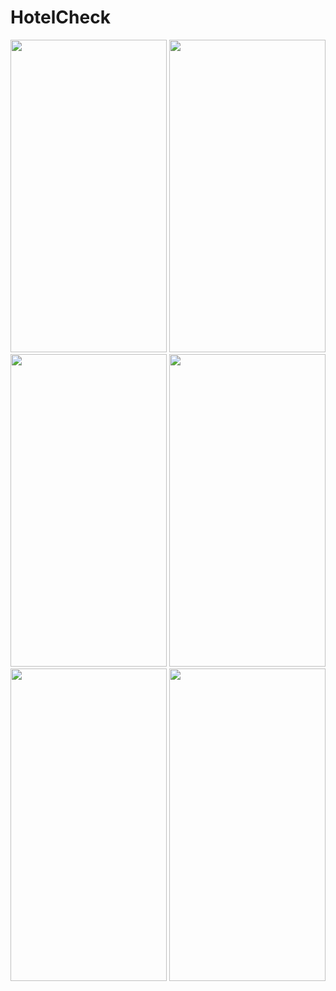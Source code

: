 # HotelCheck
<img src="https://user-images.githubusercontent.com/72340009/136236892-03c71eb8-e3ca-4324-a040-4819dd54a826.jpg" width="250" height="500">
<img src="https://user-images.githubusercontent.com/72340009/136236901-6f794e6d-e867-4356-9545-69faee290b11.jpg" width="250" height="500">
<img src="https://user-images.githubusercontent.com/72340009/136236904-b2b8fab2-cd3d-4ff4-b90a-5de566a45074.jpg" width="250" height="500">
<img src="https://user-images.githubusercontent.com/72340009/136236909-fdfd2b4b-c52c-4db9-8abc-7000ebc6b5a1.jpg" width="250" height="500">
<img src="https://user-images.githubusercontent.com/72340009/136236913-11ce7c15-6196-4dc7-803e-82a6a9cb9295.jpg" width="250" height="500">
<img src="https://user-images.githubusercontent.com/72340009/136236917-3373cfb7-2448-43a9-9e6d-1abefecfe04b.jpg" width="250" height="500">
